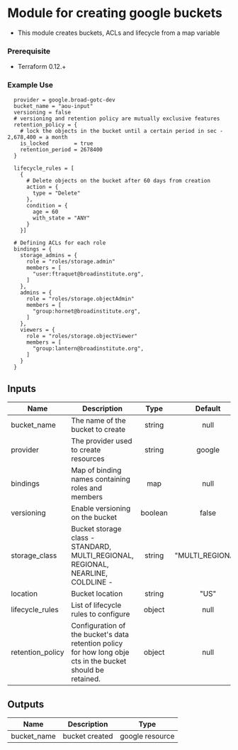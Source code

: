 # Module for creating google buckets

- This module creates buckets, ACLs and lifecycle from a map variable

### Prerequisite
- Terraform 0.12.+


### Example Use
```
  provider = google.broad-gotc-dev
  bucket_name = "aou-input"
  versioning = false
  # versioning and retention policy are mutually exclusive features
  retention_policy = {
    # lock the objects in the bucket until a certain period in sec - 2,678,400 = a month
    is_locked        = true
    retention_period = 2678400
  }

  lifecycle_rules = [
    {
      # Delete objects on the bucket after 60 days from creation
      action = {
        type = "Delete"
      },
      condition = {
        age = 60
        with_state = "ANY"
      }
    }]
  
  # Defining ACLs for each role
  bindings = {
    storage_admins = {
      role = "roles/storage.admin"
      members = [
        "user:ftraquet@broadinstitute.org",
      ]
    },
    admins = {
      role = "roles/storage.objectAdmin"
      members = [
        "group:hornet@broadinstitute.org",
      ]
    },
    viewers = {
      role = "roles/storage.objectViewer"
      members = [
        "group:lantern@broadinstitute.org",
      ]
    }
  }

```
## Inputs
| Name | Description | Type | Default | Required |
|------|-------------|:----:|:-----:|:-----:|
| bucket_name | The name of the bucket to create | string | null | yes |
| provider | The provider used to create resources | string | google | no |
| bindings | Map of binding names containing roles and members | map | null | yes |
| versioning | Enable versioning on the bucket | boolean | false | no |
| storage_class | Bucket storage class - STANDARD, MULTI_REGIONAL, REGIONAL, NEARLINE, COLDLINE -  | string | "MULTI_REGIONAL" | no |
| location | Bucket location | string | "US" | no |
| lifecycle_rules | List of lifecycle rules to configure | object | null | no | 
| retention_policy | Configuration of the bucket's data retention policy for how long obje cts in the bucket should be retained. | object | null | no | 

## Outputs

| Name | Description | Type | 
|------|-------------|:----:|
| bucket_name | bucket created | google resource | 
```
